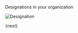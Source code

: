 <!-- add-breadcrumbs -->
Designations in your organization

<img class="screenshot" alt="Designation" src="{{docs_base_url}}/assets/img/human-resources/designation.png">

{next}